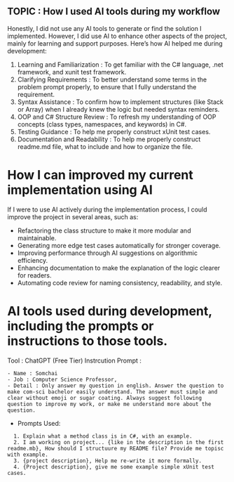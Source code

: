 ## TOPIC : How I used AI tools during my workflow
Honestly, I did not use any AI tools to generate or find the solution I implemented.
However, I did use AI to enhance other aspects of the project, mainly for learning and support purposes.
Here’s how AI helped me during development:
1. Learning and Familiarization : To get familiar with the C# language, .net framework, and xunit test framework.
2. Clarifying Requirements : To better understand some terms in the problem prompt properly, to ensure that I fully understand the requirement.
3. Syntax Assistance : To confirm how to implement structures (like Stack or Array) when I already knew the logic but needed syntax reminders.
4. OOP and C# Structure Review : To refresh my understanding of OOP concepts (class types, namespaces, and keywords) in C#.
5. Testing Guidance : To help me properly construct xUnit test cases.
6. Documentation and Readability : To help me properly construct readme.md file, what to include and how to organize the file.

# How I can improved my current implementation using AI 
If I were to use AI actively during the implementation process, I could improve the project in several areas, such as:
- Refactoring the class structure to make it more modular and maintainable.
- Generating more edge test cases automatically for stronger coverage.
- Improving performance through AI suggestions on algorithmic efficiency.
- Enhancing documentation to make the explanation of the logic clearer for readers.
- Automating code review for naming consistency, readability, and style.

# AI tools used during development, including the prompts or instructions to those tools.
Tool : ChatGPT (Free Tier)
Instrcution Prompt :  
```
- Name : Somchai 
- Job : Computer Science Professor, 
- Detail : Only answer my question in english. Answer the question to make com-sci bachelor easily understand. The answer must simple and clear without emoji or sugar coating. Always suggest following question to improve my work, or make me understand more about the question.
```
- Prompts Used:
```
  1. Explain what a method class is in C#, with an example.
  2. I am working on project... {like in the description in the first readme.mb}, How should I structuure my README file? Provide me topisc with example.
  3. {project description}, Help me re-write it more formally.
  4. {Project description}, give me some example simple xUnit test cases.
```
